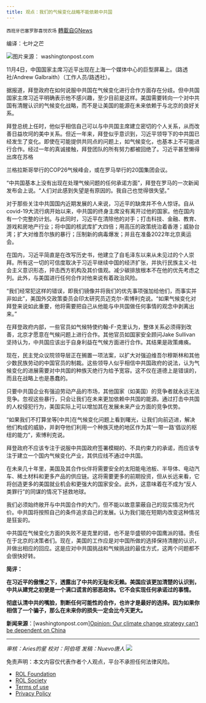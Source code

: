 ```yaml
---
title: 观点：我们的气候变化战略不能依赖中共国
---
```

`西班牙巴塞罗那喜悦农场` [轉載自GNews](https://gnews.org/zh-hans/1646986/)

编译：七叶之芒

![](https://assets.gnews.org/wp-content/uploads/2021/11/image-107.png)图片来源： washingtonpost.com

11月4日，中国国家主席习近平出现在上海一个媒体中心的巨型屏幕上。(路透社/Andrew Galbraith）（工作人员/路透社）。

据报道，拜登政府在如何说服中共国在气候变化进行合作方面存在分歧。但中共国国家主席习近平明确表示他不感兴趣，至少目前是这样。美国需要转向一个对中共国有清醒认识的气候变化战略，而不是让美国的能源在未来依赖于与北京的良好关系。

拜登总统上任时，他似乎相信自己可以与中共国主席建立密切的个人关系，从而改善日益坎坷的美中关系。但近一年来，拜登似乎意识到，习近平领导下的中共国已经发生了变化。即使在可能提供共同点的问题上，如气候变化，也基本上不可能进行合作。经过一年的真诚接触，拜登团队的所有努力都被回绝了。习近平甚至懒得出席在苏格

兰格拉斯哥举行的COP26气候峰会，或在罗马举行的20国集团会议。

“中共国基本上没有出现在处理气候问题的任何承诺方面”，拜登在罗马的一次新闻发布会上说。“人们对此感到失望是有原因的。我自己也觉得很失望。”

对于那些关注中共国国内近期发展的人来说，习近平的缺席并不令人惊讶。自从covid-19大流行病开始以来，中共国的终身主席没有离开过他的国家。他在国内有一个完整的计划。与此同时，习近平在清除他的对手；打击科技、金融、教育、游戏和房地产行业；将中国的核武库扩大四倍；用高压的政策统治着香港；威胁台湾；扩大对维吾尔族的暴行；压制新的病毒爆发；并且在准备2022年北京奥运会。

在国内，习近平简直是在改写历史书，他建立了自毛泽东以来从未见过的个人崇拜。所有这一切的可信度取决于习近平继续中国的经济扩张，并执行民族主义-社会主义意识形态，抨击西方机构及其价值观。减少碳排放根本不在他的优先考虑之列。此外，与美国进行任何合作对他来说有着政治风险。

“我们经常犯这样的错误，即我们镜像并将我们的优先事项强加给他们，而事实并非如此”，美国外交政策委员会印太研究员迈克尔-索博利克说。“如果气候变化对拜登来说如此重要，他将需要把自己从他能与中共国做任何事情的观念中剥离出来。”

在拜登政府内部，一些官员如气候特使约翰-F-克里认为，整体关系必须得到改善，北京才愿意在气候问题上进行合作。其他官员如国家安全顾问Jake Sullivan坚持认为，中共国应该出于自身利益在气候方面进行合作。其结果是政策瘫痪。

现在，民主党众议院领导层正在搁置一项法案，以扩大对强迫维吾尔穆斯林和其他少数民族劳动的中国官员的制裁。这些领导人似乎相信中共国政府的说法，认为气候变化的进展需要对中共国的种族灭绝行为给予宽容。这不仅在道德上是错误的，而且在战略上也是愚蠢的。

只要中共国企业有强迫劳动产品的市场，其他国家（如美国）的竞争者就永远无法竞争。忽视这些暴行，只会让我们在未来更加依赖中共国的能源。通过打击中共国的人权侵犯行为，美国实际上可以增加其在发展未来产业方面的竞争优势。

“如果我们不打算坐等[中共]在气候变化问题上看到曙光，让我们向前迈进，解决他们构成的威胁，并剥夺他们利用一个种族灭绝的地区作为其‘一带一路’倡议的枢纽的能力”，索博利克说。

拜登政府不应该专注于说服中共国政府签署模糊的、不具约束力的承诺，而应该专注于建立一个国内气候变化产业，其供应线不通过中共国。

在未来几十年里，美国及其合作伙伴将需要安全的太阳能电池板、半导体、电动汽车、稀土材料和更多产品的供应链。这将需要更多的前期投资，但从长远来看，它将创造更多的美国就业机会和更强大的国家安全。此外，这意味着在不成为“反人类罪行”的同谋的情况下拯救地球。

我们必须始终敞开与中共国合作的大门，但不能以故意蒙蔽自己的现实情况为代价。中共国将按照自己的条件追求自己的发展。认为我们能在短期内改变这种情况是狂妄的。

中共国在气候变化方面的失败不是克里的错，也不是华盛顿的中国鹰派的错。责任在于北京的决策者们。现在，美国的工作应是对中国所做的选择保持清醒的认识，并做出相应的回应。这是应对中共国挑战和气候挑战的最佳方式，这两个问题都不会很快好转。

**简评：**

**在习近平的傲慢之下，透露出了中共的无耻和无赖。美国应该更加清楚的认识到，中共从建党之初便是一个满口谎言的邪恶政体。它不会实现任何承诺过的事情。**

**彻底认清中共的嘴脸，割断任何可能性的合作，也许才是最好的选择。因为如果你相信了一个骗子，那么在未来你的损失一定会比今天更大。**

**新闻来源**：[washingtonpost.com][Opinion: Our climate change strategy can’t be dependent on China](https://www.washingtonpost.com/opinions/2021/11/04/climate-change-biden-xi-jinping-china-cooperation/)

* * *

*审核：Aries的星
校对：阿伯塔
发稿：Nuevo唐人*
![](https://assets.gnews.org/wp-content/uploads/2021/11/GNEWS_CH..jpeg)
 

免责声明：本文内容仅代表作者个人观点，平台不承担任何法律风险。

- [ROL Foundation](https://rolfoundation.org/)
- [ROL Society](https://rolsociety.org/)
- [Terms of use](https://gnews.org/terms-of-use-3/)
- [Privacy Policy](https://gnews.org/privacy-policy/)
